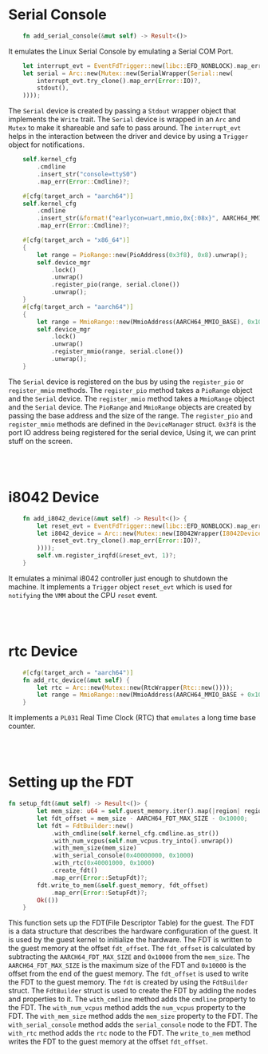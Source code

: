 # Serial Console

```rs
    fn add_serial_console(&mut self) -> Result<()>
```
It emulates the Linux Serial Console by emulating a Serial COM Port.

```rs
    let interrupt_evt = EventFdTrigger::new(libc::EFD_NONBLOCK).map_err(Error::IO)?;
    let serial = Arc::new(Mutex::new(SerialWrapper(Serial::new(
        interrupt_evt.try_clone().map_err(Error::IO)?,
        stdout(),
    ))));
```

The `Serial` device is created by passing a `Stdout` wrapper object that implements the `Write` trait. The `Serial` device is wrapped in an `Arc` and `Mutex` to make it shareable and safe to pass around. The `interrupt_evt` helps in the interaction between the driver and device by using a `Trigger` object for notifications. 

```rs
    self.kernel_cfg
        .cmdline
        .insert_str("console=ttyS0")
        .map_err(Error::Cmdline)?;

    #[cfg(target_arch = "aarch64")]
    self.kernel_cfg
        .cmdline
        .insert_str(&format!("earlycon=uart,mmio,0x{:08x}", AARCH64_MMIO_BASE))
        .map_err(Error::Cmdline)?;

    #[cfg(target_arch = "x86_64")]
    {
        let range = PioRange::new(PioAddress(0x3f8), 0x8).unwrap();
        self.device_mgr
            .lock()
            .unwrap()
            .register_pio(range, serial.clone())
            .unwrap();
    }
    #[cfg(target_arch = "aarch64")]
    {
        let range = MmioRange::new(MmioAddress(AARCH64_MMIO_BASE), 0x1000).unwrap();
        self.device_mgr
            .lock()
            .unwrap()
            .register_mmio(range, serial.clone())
            .unwrap();
    }
```

The `Serial` device is registered on the bus by using the `register_pio` or `register_mmio` methods. The `register_pio` method takes a `PioRange` object and the `Serial` device. The `register_mmio` method takes a `MmioRange` object and the `Serial` device. The `PioRange` and `MmioRange` objects are created by passing the base address and the size of the range. The `register_pio` and `register_mmio` methods are defined in the `DeviceManager` struct. `0x3f8` is the port IO address being registered for the serial device, Using it, we can print stuff on the screen.

<br>
<br>

# i8042 Device
    
```rs
    fn add_i8042_device(&mut self) -> Result<()> {
        let reset_evt = EventFdTrigger::new(libc::EFD_NONBLOCK).map_err(Error::IO)?;
        let i8042_device = Arc::new(Mutex::new(I8042Wrapper(I8042Device::new(
            reset_evt.try_clone().map_err(Error::IO)?,
        ))));
        self.vm.register_irqfd(&reset_evt, 1)?;
    }
```

It emulates a minimal i8042 controller just enough to shutdown the machine. It implements a `Trigger` object `reset_evt` which is used for `notifying` the `VMM` about the CPU `reset` event.

<br>
<br>

# rtc Device

```rs
    #[cfg(target_arch = "aarch64")]
    fn add_rtc_device(&mut self) {
        let rtc = Arc::new(Mutex::new(RtcWrapper(Rtc::new())));
        let range = MmioRange::new(MmioAddress(AARCH64_MMIO_BASE + 0x1000), 0x1000).unwrap();
    }
```

It implements a `PL031` Real Time Clock (RTC) that `emulates` a long time base counter.

<br>
<br>

# Setting up the FDT

```rs
fn setup_fdt(&mut self) -> Result<()> {
        let mem_size: u64 = self.guest_memory.iter().map(|region| region.len()).sum();
        let fdt_offset = mem_size - AARCH64_FDT_MAX_SIZE - 0x10000;
        let fdt = FdtBuilder::new()
            .with_cmdline(self.kernel_cfg.cmdline.as_str())
            .with_num_vcpus(self.num_vcpus.try_into().unwrap())
            .with_mem_size(mem_size)
            .with_serial_console(0x40000000, 0x1000)
            .with_rtc(0x40001000, 0x1000)
            .create_fdt()
            .map_err(Error::SetupFdt)?;
        fdt.write_to_mem(&self.guest_memory, fdt_offset)
            .map_err(Error::SetupFdt)?;
        Ok(())
    }
```

 This function sets up the FDT(File Descriptor Table) for the guest. The FDT is a data structure that describes the hardware configuration of the guest. It is used by the guest kernel to initialize the hardware. The FDT is written to the guest memory at the offset `fdt_offset`. The `fdt_offset` is calculated by subtracting the `AARCH64_FDT_MAX_SIZE` and `0x10000` from the `mem_size`. The `AARCH64_FDT_MAX_SIZE` is the maximum size of the FDT and `0x10000` is the offset from the end of the guest memory. The `fdt_offset` is used to write the FDT to the guest memory. The `fdt` is created by using the `FdtBuilder` struct. The `FdtBuilder` struct is used to create the FDT by adding the nodes and properties to it. The `with_cmdline` method adds the `cmdline` property to the FDT. The `with_num_vcpus` method adds the `num_vcpus` property to the FDT. The `with_mem_size` method adds the `mem_size` property to the FDT. The `with_serial_console` method adds the `serial_console` node to the FDT. The `with_rtc` method adds the `rtc` node to the FDT. The `write_to_mem` method writes the FDT to the guest memory at the offset `fdt_offset`.
